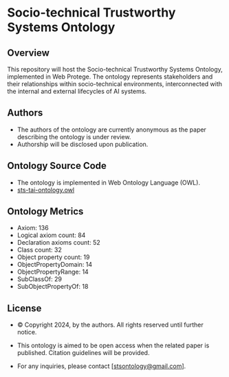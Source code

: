 # Socio-technical Trustworthy Systems Ontology

## Overview

This repository will host the Socio-technical Trustworthy Systems Ontology, implemented in Web Protege. The ontology represents stakeholders and their relationships within socio-technical environments, interconnected with the internal and external lifecycles of AI systems.

## Authors

- The authors of the ontology are currently anonymous as the paper describing the ontology is under review. 
- Authorship will be disclosed upon publication.

## Ontology Source Code

- The ontology is implemented in Web Ontology Language (OWL).
- [sts-tai-ontology.owl](https://raw.githubusercontent.com/STS-TAI-Framework/sts-tai-ontology/main/sts-tai-ontology.owl)

## Ontology Metrics

- Axiom: 136
- Logical axiom count: 84
- Declaration axioms count: 52
- Class count: 32
- Object property count: 19
- ObjectPropertyDomain: 14
- ObjectPropertyRange: 14
- SubClassOf: 29
- SubObjectPropertyOf: 18

## License

- © Copyright 2024, by the authors. All rights reserved until further notice. 

- This ontology is aimed to be open access when the related paper is published. Citation guidelines will be provided.

- For any inquiries, please contact [stsontology@gmail.com].
